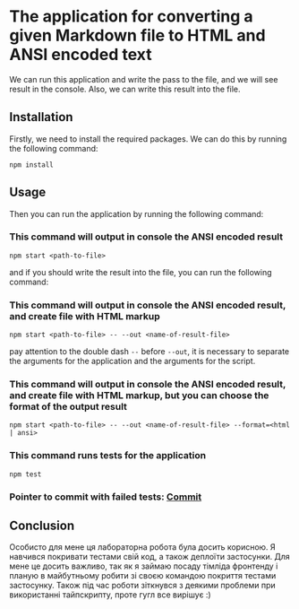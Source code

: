 # The application for converting a given Markdown file to HTML and ANSI encoded text

We can run this application and write the pass to the file, and we will see result in the console. Also, we can write this result into the file.

## Installation

Firstly, we need to install the required packages. We can do this by running the following command:

```shell
npm install
```

## Usage

Then you can run the application by running the following command:

### This command will output in console the ANSI encoded result
```shell
npm start <path-to-file>
```

and if you should write the result into the file, you can run the following command:

### This command will output in console the ANSI encoded result, and create file with HTML markup 
```shell
npm start <path-to-file> -- --out <name-of-result-file>
```
pay attention to the double dash `--` before `--out`, it is necessary to separate the arguments for the application and the arguments for the script.

### This command will output in console the ANSI encoded result, and create file with HTML markup, but you can choose the format of the output result
```shell
npm start <path-to-file> -- --out <name-of-result-file> --format=<html | ansi>
```

### This command runs tests for the application
```shell
npm test
```

### Pointer to commit with failed tests: <a href="https://github.com/igaryakqwe/md-to-html/pull/1/commits/cc21f85d55f3e22f721adcea4ad1b001744812ad">Commit</a>

## Conclusion

Особисто для мене ця лабораторна робота була досить корисною. Я навчився 
покривати тестами свій код, а також деплоїти застосунки. Для мене це досить 
важливо, так як я займаю посаду тімліда фронтенду і планую в майбутньому
робити зі своєю командою покриття тестами застосунку. Також під час роботи
зіткнувся з деякими проблеми при використанні тайпскрипту, проте гугл все 
вирішує :)
